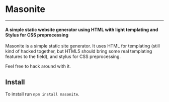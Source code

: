 # Masonite

------

#### A simple static website generator using HTML with light templating and Stylus for CSS preprocessing

Masonite is a simple static site generator. It uses HTML for templating (still kind of hacked together, but HTML5 should bring some real templating features to the field), and stylus for CSS preprocessing.

Feel free to hack around with it.

## Install

To install run `npm install masonite`.


